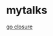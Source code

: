 mytalks
=======
[go closure](http://talks.godoc.org/github.com/being23/mytalks/example/closure_with_go.slide)
